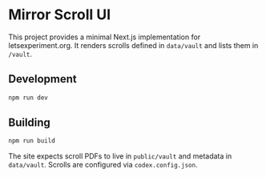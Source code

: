 # Mirror Scroll UI

This project provides a minimal Next.js implementation for letsexperiment.org.
It renders scrolls defined in `data/vault` and lists them in `/vault`.

## Development

```bash
npm run dev
```

## Building

```bash
npm run build
```

The site expects scroll PDFs to live in `public/vault` and metadata in
`data/vault`. Scrolls are configured via `codex.config.json`.
